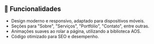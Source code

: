 ## 🚀 Funcionalidades

- Design moderno e responsivo, adaptado para dispositivos móveis.
- Seções para "Sobre", "Serviços", "Portfólio", "Contato", entre outras.
- Animações suaves ao rolar a página, utilizando a biblioteca AOS.
- Código otimizado para SEO e desempenho.
